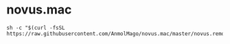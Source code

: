 # novus.mac
```
sh -c "$(curl -fsSL https://raw.githubusercontent.com/AnmolMago/novus.mac/master/novus.remote.sh)"
```
